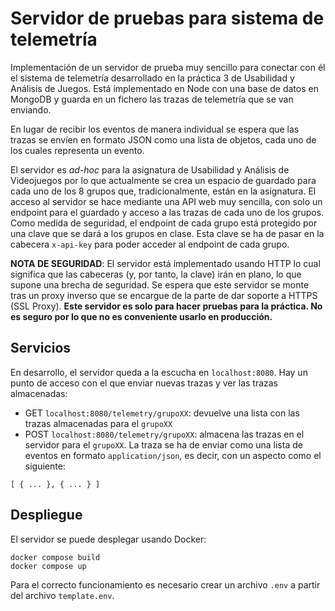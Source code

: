 #  Servidor de pruebas para sistema de telemetría

Implementación de un servidor de prueba muy sencillo para conectar con él el sistema de telemetría desarrollado en la práctica 3 de Usabilidad y Análisis de Juegos. Está implementado en Node con una base de datos en MongoDB y guarda en un fichero las trazas de telemetría que se van enviando.

En lugar de recibir los eventos de manera individual se espera que las trazas se envíen en formato JSON como una lista de objetos, cada uno de los cuales representa un evento. 

El servidor es _ad-hoc_ para la asignatura de Usabilidad y Análisis de Videojuegos por lo que actualmente se crea un espacio de guardado para cada uno de los 8 grupos que, tradicionalmente, están en la asignatura. El acceso al servidor se hace mediante una API web muy sencilla, con solo un endpoint para el guardado y acceso a las trazas de cada uno de los grupos. Como medida de seguridad, el endpoint de cada grupo está protegido por una clave que se dará a los grupos en clase. Esta clave se ha de pasar en la cabecera `x-api-key` para poder acceder al endpoint de cada grupo.

**NOTA DE SEGURIDAD**: El servidor está implementado usando HTTP lo cual significa que las cabeceras (y, por tanto, la clave) irán en plano, lo que supone una brecha de seguridad. Se espera que este servidor se monte tras un proxy inverso que se encargue de la parte de dar soporte a HTTPS (SSL Proxy). **Este servidor es solo para hacer pruebas para la práctica. No es seguro por lo que no es conveniente usarlo en producción.**

## Servicios

En desarrollo, el servidor queda a la escucha en `localhost:8080`. Hay un punto de acceso con el que enviar nuevas trazas y ver las trazas almacenadas:

- GET `localhost:8080/telemetry/grupoXX`: devuelve una lista con las trazas almacenadas para el `grupoXX`
- POST `localhost:8080/telemetry/grupoXX`: almacena las trazas en el servidor para el `grupoXX`. La traza se ha de enviar como una lista de eventos en formato `application/json`, es decir, con un aspecto como el siguiente:

```
[ { ... }, { ... } ]
```

## Despliegue

El servidor se puede desplegar usando Docker:

```
docker compose build
docker compose up
```

Para el correcto funcionamiento es necesario crear un archivo `.env` a partir del archivo `template.env`.